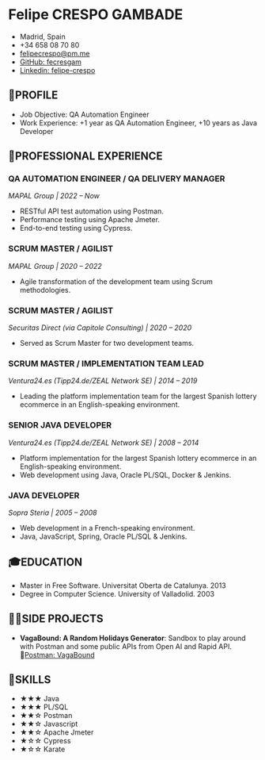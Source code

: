 # Felipe CRESPO GAMBADE
- Madrid, Spain
- +34 658 08 70 80
- [felipecrespo@pm.me](mailto:felipecrespo@pm.me)
- [GitHub: fecresgam](https://github.com/fecresgam)
- [Linkedin: felipe-crespo](https://www.linkedin.com/in/felipe-crespo/)

## 👤PROFILE

- Job Objective: QA Automation Engineer
- Work Experience: +1 year as QA Automation Engineer, +10 years as Java Developer

## 💼PROFESSIONAL EXPERIENCE

### QA AUTOMATION ENGINEER / QA DELIVERY MANAGER 
_MAPAL Group | 2022 – Now_

- RESTful API test automation using Postman.
- Performance testing using Apache Jmeter.
- End-to-end testing using Cypress.

### SCRUM MASTER / AGILIST
_MAPAL Group | 2020 – 2022_

- Agile transformation of the development team using Scrum methodologies.

### SCRUM MASTER / AGILIST
_Securitas Direct (via Capitole Consulting) | 2020 – 2020_

- Served as Scrum Master for two development teams.

### SCRUM MASTER / IMPLEMENTATION TEAM LEAD
_Ventura24.es (Tipp24.de/ZEAL Network SE) | 2014 – 2019_

- Leading the platform implementation team for the largest Spanish lottery ecommerce in an English-speaking environment.

### SENIOR JAVA DEVELOPER
_Ventura24.es (Tipp24.de/ZEAL Network SE) | 2008 – 2014_

- Platform implementation for the largest Spanish lottery ecommerce in an English-speaking environment.
- Web development using Java, Oracle PL/SQL, Docker & Jenkins.

### JAVA DEVELOPER
_Sopra Steria | 2005 – 2008_

- Web development in a French-speaking environment.
-  Java, JavaScript, Spring, Oracle PL/SQL & Jenkins.

## 🎓EDUCATION

- Master in Free Software. Universitat Oberta de Catalunya. 2013
- Degree in Computer Science. University of Valladolid. 2003

## 👨‍💻SIDE PROJECTS

  - **VagaBound: A Random Holidays Generator**: Sandbox to play around with Postman and some public APIs from Open AI and Rapid API. 🔗[Postman: VagaBound](https://www.postman.com/felipecrespo/workspace/felipecrespo-public/collection/15751629-253e4129-27ba-4cd3-b7cc-1130a843d1a4)

## 🔨SKILLS

- ★★★ Java
- ★★★ PL/SQL
- ★★☆ Postman
- ★★☆ Javascript
- ★★☆ Apache Jmeter
- ★☆☆ Cypress
- ★☆☆ Karate
